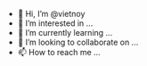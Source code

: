 - 👋 Hi, I’m @vietnoy
- 👀 I’m interested in ...
- 🌱 I’m currently learning ...
- 💞️ I’m looking to collaborate on ...
- 📫 How to reach me ...

<!---
vietnoy/vietnoy is a ✨ special ✨ repository because its `README.md` (this file) appears on your GitHub profile.
You can click the Preview link to take a look at your changes.
--->
